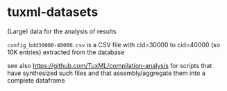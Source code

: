 # tuxml-datasets
(Large) data for the analysis of results 

`config_bdd30000-40000.csv` is a CSV file with cid=30000 to cid=40000 (so 10K entries) extracted from the database

see also https://github.com/TuxML/compilation-analysis for scripts that have synthesized such files and that assembly/aggregate them into a complete dataframe 
 
